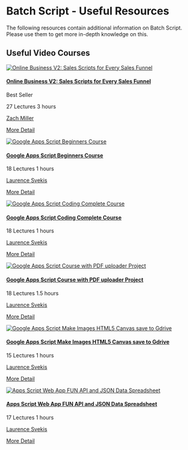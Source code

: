 # Batch Script - Useful Resources


The following resources contain additional information on Batch Script. Please use them to get more in-depth knowledge on this.

## Useful Video Courses

[![Online Business V2: Sales Scripts for Every Sales Funnel](https://d3mxt5v3yxgcsr.cloudfront.net/courses/2505/course_2505_image.jpg "Online Business V2: Sales Scripts for Every Sales Funnel")](https://market.tutorialspoint.com/course/online-business-v2-sales-scripts-for-every-sales-funnel/index.asp)

#### [Online Business V2: Sales Scripts for Every Sales Funnel](https://market.tutorialspoint.com/course/online-business-v2-sales-scripts-for-every-sales-funnel/index.asp "Online Business V2: Sales Scripts for Every Sales Funnel")

Best Seller

27 Lectures
 3 hours

[Zach Miller](https://market.tutorialspoint.com/profile/zach_miller)

[More Detail](https://market.tutorialspoint.com/course/online-business-v2-sales-scripts-for-every-sales-funnel/index.asp)

[![Google Apps Script Beginners Course](https://d3mxt5v3yxgcsr.cloudfront.net/courses/2992/course_2992_image.jpg "Google Apps Script Beginners Course")](https://market.tutorialspoint.com/course/google-apps-script-quick-start-beginner-guide/index.asp)

#### [Google Apps Script Beginners Course](https://market.tutorialspoint.com/course/google-apps-script-quick-start-beginner-guide/index.asp "Google Apps Script Beginners Course")

18 Lectures
 1 hours

[Laurence Svekis](https://market.tutorialspoint.com/profile/laurence_svekis)

[More Detail](https://market.tutorialspoint.com/course/google-apps-script-quick-start-beginner-guide/index.asp)

[![Google Apps Script Coding Complete Course](https://d3mxt5v3yxgcsr.cloudfront.net/courses/3052/course_3052_image.jpg "Google Apps Script Coding Complete Course")](https://market.tutorialspoint.com/course/quick-start-to-google-apps-script-coding/index.asp)

#### [Google Apps Script Coding Complete Course](https://market.tutorialspoint.com/course/quick-start-to-google-apps-script-coding/index.asp "Google Apps Script Coding Complete Course")

18 Lectures
 1 hours

[Laurence Svekis](https://market.tutorialspoint.com/profile/laurence_svekis)

[More Detail](https://market.tutorialspoint.com/course/quick-start-to-google-apps-script-coding/index.asp)

[![Google Apps Script Course with PDF uploader Project](https://d3mxt5v3yxgcsr.cloudfront.net/courses/3069/course_3069_image.jpg "Google Apps Script Course with PDF uploader Project")](https://market.tutorialspoint.com/course/google-apps-script-beginners-guide-pdf-uploader-project/index.asp)

#### [Google Apps Script Course with PDF uploader Project](https://market.tutorialspoint.com/course/google-apps-script-beginners-guide-pdf-uploader-project/index.asp "Google Apps Script Course with PDF uploader Project")

18 Lectures
 1.5 hours

[Laurence Svekis](https://market.tutorialspoint.com/profile/laurence_svekis)

[More Detail](https://market.tutorialspoint.com/course/google-apps-script-beginners-guide-pdf-uploader-project/index.asp)

[![Google Apps Script Make Images HTML5 Canvas save to Gdrive](https://d3mxt5v3yxgcsr.cloudfront.net/courses/3072/course_3072_image.jpg "Google Apps Script Make Images HTML5 Canvas save to Gdrive")](https://market.tutorialspoint.com/course/google-apps-script-make-images-html5-canvas-save-to-gdrive/index.asp)

#### [Google Apps Script Make Images HTML5 Canvas save to Gdrive](https://market.tutorialspoint.com/course/google-apps-script-make-images-html5-canvas-save-to-gdrive/index.asp "Google Apps Script Make Images HTML5 Canvas save to Gdrive")

15 Lectures
 1 hours

[Laurence Svekis](https://market.tutorialspoint.com/profile/laurence_svekis)

[More Detail](https://market.tutorialspoint.com/course/google-apps-script-make-images-html5-canvas-save-to-gdrive/index.asp)

[![Apps Script Web App FUN API and JSON Data Spreadsheet](https://d3mxt5v3yxgcsr.cloudfront.net/courses/3097/course_3097_image.jpg "Apps Script Web App FUN API and JSON Data Spreadsheet")](https://market.tutorialspoint.com/course/apps-script-web-app-fun-api-and-json-data-spreadsheet/index.asp)

#### [Apps Script Web App FUN API and JSON Data Spreadsheet](https://market.tutorialspoint.com/course/apps-script-web-app-fun-api-and-json-data-spreadsheet/index.asp "Apps Script Web App FUN API and JSON Data Spreadsheet")

17 Lectures
 1 hours

[Laurence Svekis](https://market.tutorialspoint.com/profile/laurence_svekis)

[More Detail](https://market.tutorialspoint.com/course/apps-script-web-app-fun-api-and-json-data-spreadsheet/index.asp)

